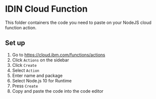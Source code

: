 # IDIN Cloud Function

This folder containers the code you need to paste on your NodeJS cloud function action.

## Set up
1. Go to https://cloud.ibm.com/functions/actions
2. Click `Actions` on the sidebar
3. Click `Create`
4. Select `Action`
5. Enter name and package
6. Select Node.js 10 for Runtime
7. Press `Create`
8. Copy and paste the code into the code editor
